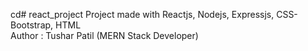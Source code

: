 cd# react_project
Project made with Reactjs, Nodejs, Expressjs,  CSS-Bootstrap, HTML
<br>
Author : Tushar Patil (MERN Stack Developer)

